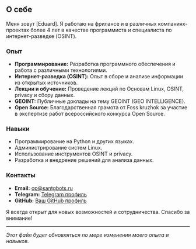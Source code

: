 ## О себе

Меня зовут [Eduard]. Я работаю на фрилансе и в различных компаниях-проектах более 4 лет в качестве программиста и специалиста по интернет-разведке (OSINT). 

### Опыт

- **Программирование:** Разработка программного обеспечения и работа с различными технологиями.
- **Интернет-разведка (OSINT):** Опыт в сборе и анализе информации из открытых источников.
- **Лекции и обучение:** Проведение лекций по Основам Linux, OSINT, privacy и сбору данных.
- **GEOINT:** Публичные доклады на тему GEOINT (GEO INTELLIGENCE).
- **Open Source:** Благодарственная грамота от Foss kruzhok за участие в экспертизе работ всероссийского конкурса Open Source.

### Навыки

- Программирование на Python и других языках.
- Администрирование систем Linux.
- Использование инструментов OSINT и privacy.
- Разработка и внедрение решений для анализа данных.

### Контакты

- **Email:** [op@santgbots.ru](mailto:op@santgbots.ru)
- **Telegram:** [Telegram профиль](https://t.me/e_isaevsan)
- **GitHub:** [Ваш GitHub профиль](https://github.com/krakodjaba)

Я всегда открыт для новых возможностей и сотрудничества. Спасибо за внимание!

---

*Этот файл будет обновляться по мере изменения моего опыта и навыков.*
